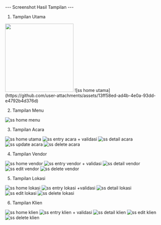 --- Screenshot Hasil Tampilan ---

1. Tampilan Utama

<img width="221" alt="" src="https://github.com/user-attachments/assets/13ff58ed-ad4b-4e0a-93dd-e4792b4d376d" />
![ss home utama](https://github.com/user-attachments/assets/13ff58ed-ad4b-4e0a-93dd-e4792b4d376d)

2. Tampilan Menu

![ss home menu](https://github.com/user-attachments/assets/bdd60352-3aac-45ae-b0f9-f9e66bf56382)


3. Tampilan Acara

![ss home utama](https://github.com/user-attachments/assets/a7eea3d7-3188-4bbd-85e4-b7a400351fd9) 
![ss entry acara + validasi](https://github.com/user-attachments/assets/c20504da-ca1e-4d4a-9607-a054f6a8d701) 
![ss detail acara](https://github.com/user-attachments/assets/16ec2ed4-7763-4ee4-8060-6a65a67d56a0) 
![ss update acara](https://github.com/user-attachments/assets/60d8c707-267b-4719-a5e1-9ad26a3cb9d5) 
![ss delete acara](https://github.com/user-attachments/assets/49325df0-afc8-4c30-8cb2-a0a5046ef195)

4. Tampilan Vendor

![ss home vendor](https://github.com/user-attachments/assets/d957c521-a37e-4c13-b79d-f2aff609c746) ![ss entry vendor + validasi](https://github.com/user-attachments/assets/451478a4-3e78-4224-b9d2-fc8b9325ed4d) ![ss detail vendor](https://github.com/user-attachments/assets/ce180598-e7a2-491b-a12f-92c8301151b2) ![ss edit vendor](https://github.com/user-attachments/assets/f4e6f6a1-8f54-4348-9e65-1dd3f48de346) ![ss delete vendor ](https://github.com/user-attachments/assets/68ce1fe3-932b-48a7-bb38-791c35cb553e)

5. Tampilan Lokasi

![ss home lokasi](https://github.com/user-attachments/assets/b906e995-fb7c-4122-93b1-486f0b95ccc5) ![ss entry lokasi +validasi](https://github.com/user-attachments/assets/cdd49063-88ab-4577-aefb-98561b145afe) ![ss detail lokasi](https://github.com/user-attachments/assets/10c72819-eeec-4f7c-abc2-73ea4f5d4886) ![ss edit lokasi](https://github.com/user-attachments/assets/92583795-0408-475d-ba28-c7f94a08444e) ![ss delete lokasi](https://github.com/user-attachments/assets/311b48cf-8bab-4500-af4d-f8038da2aade)


6. Tampilan Klien

![ss home klien](https://github.com/user-attachments/assets/e010da9f-f4f6-4cff-8eeb-b67a082ba53a) ![ss entry klien + validasi](https://github.com/user-attachments/assets/b5e344fc-bb8a-4512-a4bb-dfc734a8ae30) ![ss detail klien](https://github.com/user-attachments/assets/d940a605-4c7e-458f-bf35-97a76437baee) ![ss edit klien](https://github.com/user-attachments/assets/d74b0d1e-cecd-466d-9af1-8af2d3ab776f) ![ss delete klien](https://github.com/user-attachments/assets/7830271f-92ff-469c-b243-ebf4299f2daf)

